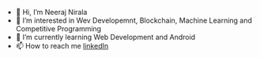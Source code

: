 - 👋 Hi, I’m Neeraj Nirala
- 👀 I’m interested in Wev Developemnt, Blockchain, Machine Learning and Competitive Programming
- 🌱 I’m currently learning Web Development and Android
- 📫 How to reach me [linkedIn](http://www.linkedin.com/in/neeraj-nirala-3957a8229)

<!-- - 💞️ I’m looking to collaborate on  -->
<!---
nirala1610/nirala1610 is a ✨ special ✨ repository because its `README.md` (this file) appears on your GitHub profile.
You can click the Preview link to take a look at your changes.
--->
